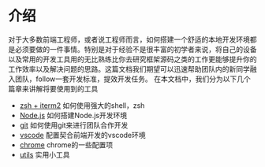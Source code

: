 # 介绍

对于大多数前端工程师，或者说工程师而言，如何搭建一个舒适的本地开发环境都是必须要做的一件事情。特别是对于经验不是很丰富的初学者来说，将自己的设备以及常用的开发工具用的无比熟练比你去研究框架源码之类的工作更能够提升你的工作效率以及解决问题的思路。这篇文档我们期望可以迅速帮助团队内的新同学融入团队，follow一套开发标准，提效开发任务。
在本文档中，我们分为以下几个篇章来讲解将要使用到的工具

- [zsh + iterm2](./shell.md) 如何使用强大的shell，zsh
- [Node.js](./Node.js.md) 如何搭建Node.js开发环境
- [git](./git.md) 如何使用git来进行团队合作开发
- [vscode](./vscode.md) 配置契合前端开发的vscode环境
- [chrome](./chrome.md) chrome的一些配置项
- [utils](./utils.md) 实用小工具

